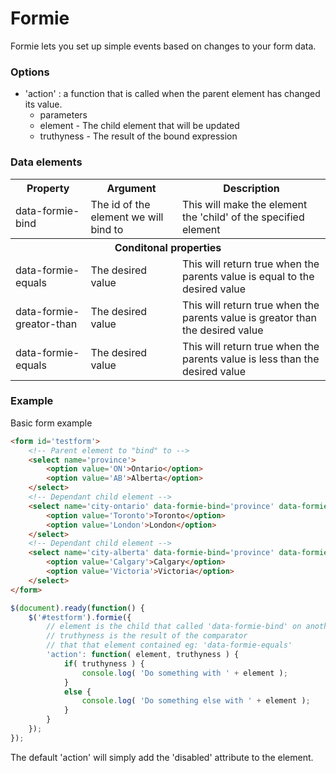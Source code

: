 # Formie

Formie lets you set up simple events based on changes to your form data.

### Options
* 'action' : a function that is called when the parent element has changed its value.
  * parameters
  * element - The child element that will be updated
  * truthyness - The result of the bound expression

### Data elements
<table>
	<tr>
		<th>Property</th>
		<th>Argument</th>
		<th>Description</th>
	</tr>
	<tr>
		<td>data-formie-bind</td>
		<td>The id of the element we will bind to</td>
		<td>This will make the element the 'child' of the specified element</td>
	</tr>
	<tr>
		<th colspan='3'>
			Conditonal properties
		</th>
	</tr>
	<tr>
		<td>data-formie-equals</td>
		<td>The desired value</td>
		<td>This will return true when the parents value is equal to the desired value</td>
	</tr>
	<tr>
		<td>data-formie-greator-than</td>
		<td>The desired value</td>
		<td>This will return true when the parents value is greator than the desired value</td>
	</tr>
	<tr>
		<td>data-formie-equals</td>
		<td>The desired value</td>
		<td>This will return true when the parents value is less than the desired value</td>
	</tr>

</table>

### Example

Basic form example

```html
<form id='testform'>
	<!-- Parent element to "bind" to -->
	<select name='province'>
		<option value='ON'>Ontario</option>
		<option value='AB'>Alberta</option>
	</select>
	<!-- Dependant child element -->
	<select name='city-ontario' data-formie-bind='province' data-formie-equals='ON'>
		<option value='Toronto'>Toronto</option>
		<option value='London'>London</option>
	</select>
	<!-- Dependant child element -->
	<select name='city-alberta' data-formie-bind='province' data-formie-equals='AB'>
		<option value='Calgary'>Calgary</option>
		<option value='Victoria'>Victoria</option>
	</select>
</form>
```

```javascript
$(document).ready(function() {
	$('#testform').formie({
		// element is the child that called 'data-formie-bind' on another element
		// truthyness is the result of the comparator 
		// that that element contained eg: 'data-formie-equals'
		'action': function( element, truthyness ) {
			if( truthyness ) {
				console.log( 'Do something with ' + element );
			}
			else {
				console.log( 'Do something else with ' + element );
			}
		}
	});
});
```

The default 'action' will simply add the 'disabled' attribute to the element.
